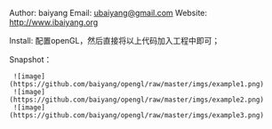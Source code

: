 Author: baiyang Email: ubaiyang@gmail.com Website: http://www.ibaiyang.org

Install:
    配置openGL，然后直接将以上代码加入工程中即可；

Snapshot：


     ![image](https://github.com/baiyang/opengl/raw/master/imgs/example1.png)
     ![image](https://github.com/baiyang/opengl/raw/master/imgs/example2.png)
     ![image](https://github.com/baiyang/opengl/raw/master/imgs/example3.png)

